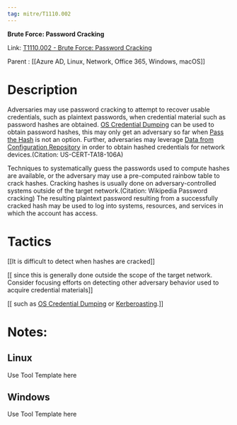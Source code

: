 ```yaml
---
tag: mitre/T1110.002
---
```


**Brute Force: Password Cracking**

Link: [T1110.002 - Brute Force: Password Cracking](https://attack.mitre.org/techniques/T1110/002)

Parent : [[Azure AD, Linux, Network, Office 365, Windows, macOS]]


# Description

Adversaries may use password cracking to attempt to recover usable credentials, such as plaintext passwords, when credential material such as password hashes are obtained. [OS Credential Dumping](https://attack.mitre.org/techniques/T1003) can be used to obtain password hashes, this may only get an adversary so far when [Pass the Hash](https://attack.mitre.org/techniques/T1550/002) is not an option. Further,  adversaries may leverage [Data from Configuration Repository](https://attack.mitre.org/techniques/T1602) in order to obtain hashed credentials for network devices.(Citation: US-CERT-TA18-106A) 

Techniques to systematically guess the passwords used to compute hashes are available, or the adversary may use a pre-computed rainbow table to crack hashes. Cracking hashes is usually done on adversary-controlled systems outside of the target network.(Citation: Wikipedia Password cracking) The resulting plaintext password resulting from a successfully cracked hash may be used to log into systems, resources, and services in which the account has access.

# Tactics


[[It is difficult to detect when hashes are cracked]]

[[ since this is generally done outside the scope of the target network. Consider focusing efforts on detecting other adversary behavior used to acquire credential materials]]

[[ such as [OS Credential Dumping](https://attack.mitre.org/techniques/T1003) or [Kerberoasting](https://attack.mitre.org/techniques/T1558/003).]]


# Notes:

## Linux

Use Tool Template here

## Windows

Use Tool Template here